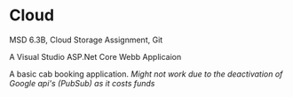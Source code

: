 # Cloud
MSD 6.3B, Cloud Storage Assignment, Git

A Visual Studio ASP.Net Core Webb Applicaion 


A basic cab booking application.
*Might not work due to the deactivation of Google api's (PubSub) as it costs funds*
